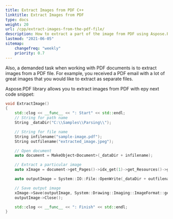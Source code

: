 ```yaml
---
title: Extract Images from PDF C++
linktitle: Extract Images from PDF
type: docs
weight: 20
url: /cpp/extract-images-from-the-pdf-file/
description: How to extract a part of the image from PDF using Aspose.PDF for C++.
lastmod: "2021-06-05"
sitemap:
    changefreq: "weekly"
    priority: 0.7
---
```


Also, a demanded task when working with PDF documents is to extract images from a PDF file. For example, you received a PDF email with a lot of great images that you would like to extract as separate files.

Aspose.PDF library allows you to extract images from PDF with еру  next code snippet:

```cpp
void ExtractImage()
{
	std::clog << __func__ << ": Start" << std::endl;
	// String for path name
	String _dataDir("C:\\Samples\\Parsing\\");

	// String for file name
	String infilename("sample-image.pdf");
	String outfilename("extracted_image.jpeg");

	// Open document
	auto document = MakeObject<Document>(_dataDir + infilename);

	// Extract a particular image
	auto xImage = document->get_Pages()->idx_get(1)->get_Resources()->get_Images()->idx_get(1);

	auto outputImage = System::IO::File::OpenWrite(_dataDir + outfilename);

	// Save output image
	xImage->Save(outputImage, System::Drawing::Imaging::ImageFormat::get_Jpeg());
	outputImage->Close();

	std::clog << __func__ << ": Finish" << std::endl;
}
```
